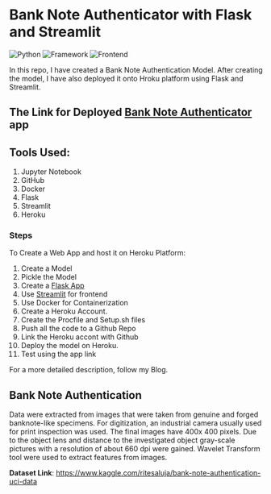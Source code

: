 # Bank Note Authenticator with Flask and Streamlit

![Python](https://img.shields.io/badge/Python-3.8-blueviolet)
![Framework](https://img.shields.io/badge/Framework-Flask-red)
![Frontend](https://aws1.discourse-cdn.com/business7/uploads/streamlit/original/2X/8/8cb5b6c0e1fe4e4ebfd30b769204c0d30c332fec.png)

In this repo, I have created a Bank Note Authentication Model. After creating the model, I have also deployed it onto Hroku platform using Flask and Streamlit.


## The Link for Deployed [Bank Note Authenticator](https://bank-note-auth-streamlit.herokuapp.com/) app

## Tools Used:
1. Jupyter Notebook
2. GitHub
3. Docker
4. Flask
5. Streamlit
6. Heroku

### Steps

To Create a Web App and host it on Heroku Platform: 

1. Create a Model
2. Pickle the Model
3. Create a [Flask App](https://flask.palletsprojects.com/en/2.0.x/)
4. Use [Streamlit](https://streamlit.io/) for frontend
5. Use Docker for Containerization
6. Create a Heroku Account.
7. Create the Procfile and Setup.sh files
8. Push all the code to a Github Repo
9. Link the Heroku accont with  Github
10. Deploy the model on Heroku.
11. Test using the app link

For a more detailed description, follow my Blog.


## Bank Note Authentication

Data were extracted from images that were taken from genuine and forged banknote-like specimens. For digitization, an industrial camera usually used for print inspection was used. The final images have 400x 400 pixels. Due to the object lens and distance to the investigated object gray-scale pictures with a resolution of about 660 dpi were gained. Wavelet Transform tool were used to extract features from images.

**Dataset Link**: https://www.kaggle.com/ritesaluja/bank-note-authentication-uci-data

